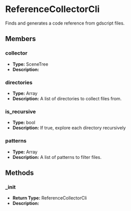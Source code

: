 # ReferenceCollectorCli

Finds and generates a code reference from gdscript files.

## Members

### collector
- **Type:** SceneTree
- **Description:**

### directories
- **Type:** Array
- **Description:** A list of directories to collect files from.

### is_recursive
- **Type:** bool
- **Description:** If true, explore each directory recursively

### patterns
- **Type:** Array
- **Description:** A list of patterns to filter files.

## Methods

### _init
- **Return Type:** ReferenceCollectorCli
- **Description:**
